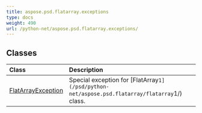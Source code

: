 ```yaml
---
title: aspose.psd.flatarray.exceptions
type: docs
weight: 490
url: /python-net/aspose.psd.flatarray.exceptions/
---
```





## **Classes**
| **Class** | **Description** |
| :- | :- |
| [FlatArrayException](/psd/python-net/aspose.psd.flatarray.exceptions/flatarrayexception/) | Special exception for [FlatArray`1](/psd/python-net/aspose.psd.flatarray/flatarray`1/) class. |
